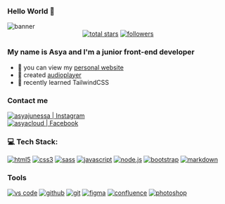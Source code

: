 ### Hello World 👋
<picture>
	<source src="https://i.ibb.co/YQPDLM6/Futuristic-Digital-Background-Linked-In-Banner.png">  
	<img src="https://i.ibb.co/zVjXZRQ/Dark-Grey-and-Red-Modern-Manager-Linked-In-Career-Page-Background.png" alt="banner">
	</picture>
<div align="center">
  <a href="https://github.com/asyacloud?tab=repositories&sort=stargazers">
    <img alt="total stars" title="stars" src="https://custom-icon-badges.herokuapp.com/badge/dynamic/json?logo=star&color=864986&labelColor=ED23ED&label=Stars&style=for-the-badge&query=%24.stars&url=https://api.github-star-counter.workers.dev/user/asyacloud"/></a>
  <a href="https://github.com/asyacloud?tab=repositories&sort=stargazers">
   <!-- <img alt="total forks" title="forks" src="https://custom-icon-badges.herokuapp.com/badge/dynamic/json?logo=fork&color=55960c&labelColor=488207&label=Forks&style=for-the-badge&query=%24.forks&url=https://api.github-star-counter.workers.dev/user/asyacloud"/></a>-->
  <a href="https://github.com/asyacloud">
    <img alt="followers" title="my followers" src="https://custom-icon-badges.herokuapp.com/github/followers/asyacloud?color=0748A3&labelColor=1973F3&style=for-the-badge&logo=person-add&label=Follow&logoColor=white"/></a>
</div>

### My name is Asya and I'm a junior front-end developer
- :seedling: you can view my [personal website](https://asyacloud.net/)
- :musical_score: created [audioplayer](https://asyacloud.github.io/musician-blog/)
- :milky_way: recently learned TailwindCSS

### Contact me
<div><a href="https://www.instagram.com/asyajunessa?igsh=MTN3cDl6OWpmZ3F4dw=="><img alt="asyajunessa | Instagram" src="https://img.shields.io/badge/instagram-CE85E7.svg?&style=for-the-badge&logo=instagram&logoColor=white" /></a></div>
<div><a href="https://www.facebook.com/asyacloud/(https://www.facebook.com/asyacloud/)"><img alt="asyacloud | Facebook" src="https://img.shields.io/badge/facebook-1DA1F2.svg?&style=for-the-badge&logo=facebook&logoColor=white" /></a></div>

### :computer: Tech Stack:

<a href="#"><img alt="html5" src="https://img.shields.io/badge/html-E34F26.svg?&style=for-the-badge&logo=html5&logoColor=fff" /></a>
<a href="#"><img alt="css3" src="https://img.shields.io/badge/css-1572B6.svg?&style=for-the-badge&logo=css3&logoColor=fff" /></a>
<a href="https://sass-lang.com/"><img alt="sass" src="https://img.shields.io/badge/sass-CF649A.svg?&style=for-the-badge&logo=sass&logoColor=fff" /></a>
<a href="#"><img alt="javascript" src="https://img.shields.io/badge/javascript-F7DF1E.svg?&style=for-the-badge&logo=javascript&logoColor=fff" /></a>
<a href="https://nodejs.org/en"><img alt="node.js" src="https://img.shields.io/badge/node.js-90C53F.svg?&style=for-the-badge&logo=node.js&logoColor=fff" /></a>
<a href="https://getbootstrap.com/"><img alt="bootstrap" src="https://img.shields.io/badge/bootstrap-7610F7.svg?&style=for-the-badge&logo=bootstrap&logoColor=fff" /></a>
<a href="https://www.markdownguide.org/"><img alt="markdown" src="https://img.shields.io/badge/markdown-000.svg?&style=for-the-badge&logo=markdown&logoColor=fff" /></a>

### Tools
<a href="https://code.visualstudio.com/"><img alt="vs code" src="https://img.shields.io/badge/vs code-007ACC.svg?&style=for-the-badge&logo=visual-studio-code&logoColor=fff" /></a>
<a href="#"><img alt="github" src="https://img.shields.io/badge/github-000.svg?&style=for-the-badge&logo=github&logoColor=fff" /></a>
<a href="https://git-scm.com/"><img alt="git" src="https://img.shields.io/badge/git-F05033.svg?&style=for-the-badge&logo=git&logoColor=fff" /></a>
<a href="https://www.figma.com/"><img alt="figma" src="https://img.shields.io/badge/figma-F08080.svg?&style=for-the-badge&logo=figma&logoColor=fff" /></a>
<a href="#"><img alt="confluence" src="https://img.shields.io/badge/confluence-1F4D7D.svg?&style=for-the-badge&logo=confluence&logoColor=fff" /></a>
<a href="https://www.adobe.com/products/photoshop.html"><img alt="photoshop" src="https://img.shields.io/badge/photoshop-31A8FF.svg?&style=for-the-badge&logo=adobe-photoshop&logoColor=fff" /></a>


<!--
**asyacloud/asyacloud** is a ✨ _special_ ✨ repository because its `README.md` (this file) appears on your GitHub profile.

Here are some ideas to get you started:

- 🔭 I’m currently working on ...
- 🌱 I’m currently learning ...
- 👯 I’m looking to collaborate on ...
- 🤔 I’m looking for help with ...
- 💬 Ask me about ...
- 📫 How to reach me: ...
- 😄 Pronouns: ...
- ⚡ Fun fact: ...
-->
